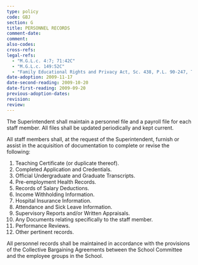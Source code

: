 ```yaml
---
type: policy
code: GBJ
section: G
title: PERSONNEL RECORDS
comment-date:
comment:
also-codes:
cross-refs:
legal-refs:
  - "M.G.L.c. 4:7; 71:42C"
  - "M.G.L.c. 149:52C"
  - "Family Educational Rights and Privacy Act, Sc. 438, P.L. 90-247, Title IV as amended, 88 Stat. 571-574 (20 U.S.C. 1232G)"
date-adoption: 2009-11-17
date-second-reading: 2009-10-20
date-first-reading: 2009-09-20
previous-adoption-dates: 
revision: 
review: 
---
```


The Superintendent shall maintain a personnel file and a payroll file for each staff member.  All files shall be updated periodically and kept current.

All staff members shall, at the request of the Superintendent, furnish or assist in the acquisition of documentation to complete or revise the following:

1.	Teaching Certificate (or duplicate thereof).
2.	Completed Application and Credentials.
3.	Official Undergraduate and Graduate Transcripts.
4.	Pre-employment Health Records.
5.	Records of Salary Deductions.
6.	Income Withholding Information.
7.	Hospital Insurance Information.
8.	Attendance and Sick Leave Information.
9.	Supervisory Reports and/or Written Appraisals.
10.	Any Documents relating specifically to the staff member.
11.	Performance Reviews.
12.	Other pertinent records.

All personnel records shall be maintained in accordance with the provisions of the Collective Bargaining Agreements between the School Committee and the employee groups in the School.


